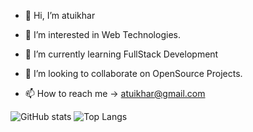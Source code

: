 

<table>
  

- 👋 Hi, I’m atuikhar
- 👀 I’m interested in Web Technologies.
- 🌱 I’m currently learning FullStack Development
- 💞️ I’m looking to collaborate on OpenSource Projects.
- 📫 How to reach me ->  atuikhar@gmail.com

	<tr>
      
![GitHub stats](https://github-readme-stats.vercel.app/api?username=atuikhar&show_icons=true&theme=tokyonight)
![Top Langs](https://github-readme-stats.vercel.app/api/top-langs/?username=CharalambosIoannou&theme=tokyonight)

  </tr>
</table>


